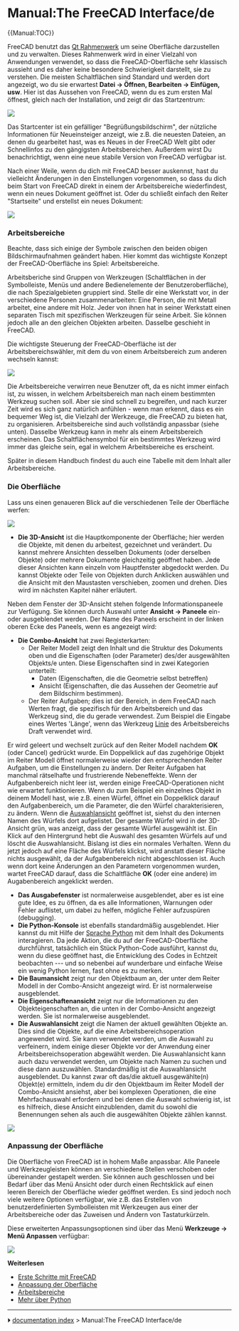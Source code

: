 # Manual:The FreeCAD Interface/de
{{Manual:TOC}}

FreeCAD benutzt das [Qt Rahmenwerk](https://de.wikipedia.org/wiki/Qt_(Bibliothek)) um seine Oberfläche darzustellen und zu verwalten. Dieses Rahmenwerk wird in einer Vielzahl von Anwendungen verwendet, so dass die FreeCAD-Oberfläche sehr klassisch aussieht und es daher keine besondere Schwierigkeit darstellt, sie zu verstehen. Die meisten Schaltflächen sind Standard und werden dort angezeigt, wo du sie erwartest **Datei → Öffnen, Bearbeiten → Einfügen, usw**. Hier ist das Aussehen von FreeCAD, wenn du es zum ersten Mal öffnest, gleich nach der Installation, und zeigt dir das Startzentrum:

![](images/FreeCAD-v0-18-FirstStart.png )

Das Startcenter ist ein gefälliger \"Begrüßungsbildschirm\", der nützliche Informationen für Neueinsteiger anzeigt, wie z.B. die neuesten Dateien, an denen du gearbeitet hast, was es Neues in der FreeCAD Welt gibt oder Schnellinfos zu den gängigsten Arbeitsbereichen. Außerdem wirst Du benachrichtigt, wenn eine neue stabile Version von FreeCAD verfügbar ist.

Nach einer Weile, wenn du dich mit FreeCAD besser auskennst, hast du vielleicht Änderungen in den Einstellungen vorgenommen, so dass du dich beim Start von FreeCAD direkt in einem der Arbeitsbereiche wiederfindest, wenn ein neues Dokument geöffnet ist. Oder du schließt einfach den Reiter \"Startseite\" und erstellst ein neues Dokument:

![](images/FreeCAD-v0-18-NewProject.png )



### Arbeitsbereiche

Beachte, dass sich einige der Symbole zwischen den beiden obigen Bildschirmaufnahmen geändert haben. Hier kommt das wichtigste Konzept der FreeCAD-Oberfläche ins Spiel: Arbeitsbereiche.

Arbeitsberiche sind Gruppen von Werkzeugen (Schaltflächen in der Symbolleiste, Menüs und andere Bedienelemente der Benutzeroberfläche), die nach Spezialgebieten gruppiert sind. Stelle dir eine Werkstatt vor, in der verschiedene Personen zusammenarbeiten: Eine Person, die mit Metall arbeitet, eine andere mit Holz. Jeder von ihnen hat in seiner Werkstatt einen separaten Tisch mit spezifischen Werkzeugen für seine Arbeit. Sie können jedoch alle an den gleichen Objekten arbeiten. Dasselbe geschieht in FreeCAD.

Die wichtigste Steuerung der FreeCAD-Oberfläche ist der Arbeitsbereichswähler, mit dem du von einem Arbeitsbereich zum anderen wechseln kannst:

![](images/FreeCAD-v0-18-WorkbenchMenu.png )

Die Arbeitsbereiche verwirren neue Benutzer oft, da es nicht immer einfach ist, zu wissen, in welchem Arbeitsbereich man nach einem bestimmten Werkzeug suchen soll. Aber sie sind schnell zu begreifen, und nach kurzer Zeit wird es sich ganz natürlich anfühlen - wenn man erkennt, dass es ein bequemer Weg ist, die Vielzahl der Werkzeuge, die FreeCAD zu bieten hat, zu organisieren. Arbeitsbereiche sind auch vollständig anpassbar (siehe unten). Dasselbe Werkzeug kann in mehr als einem Arbeitsbereich erscheinen. Das Schaltflächensymbol für ein bestimmtes Werkzeug wird immer das gleiche sein, egal in welchem Arbeitsbereiche es erscheint.

Später in diesem Handbuch findest du auch eine Tabelle mit dem Inhalt aller Arbeitsbereiche.



### Die Oberfläche 

Lass uns einen genaueren Blick auf die verschiedenen Teile der Oberfläche werfen:

![](images/FreeCAD-v0-18-Cube.png )

-   **Die 3D-Ansicht** ist die Hauptkomponente der Oberfläche; hier werden die Objekte, mit denen du arbeitest, gezeichnet und verändert. Du kannst mehrere Ansichten desselben Dokuments (oder derselben Objekte) oder mehrere Dokumente gleichzeitig geöffnet haben. Jede dieser Ansichten kann einzeln vom Hauptfenster abgedockt werden. Du kannst Objekte oder Teile von Objekten durch Anklicken auswählen und die Ansicht mit den Maustasten verschieben, zoomen und drehen. Dies wird im nächsten Kapitel näher erläutert.

Neben dem Fenster der 3D-Ansicht stehen folgende Informationspaneele zur Verfügung. Sie können durch Auswahl unter **Ansicht → Paneele** ein- oder ausgeblendet werden. Der Name des Paneels erscheint in der linken oberen Ecke des Paneels, wenn es angezeigt wird:

-   **Die Combo-Ansicht** hat zwei Registerkarten:
    -   Der Reiter Modell zeigt den Inhalt und die Struktur des Dokuments oben und die Eigenschaften (oder Parameter) des/der ausgewählten Objekts/e unten. Diese Eigenschaften sind in zwei Kategorien unterteilt:
        -   Daten (Eigenschaften, die die Geometrie selbst betreffen)
        -   Ansicht (Eigenschaften, die das Aussehen der Geometrie auf dem Bildschirm bestimmen).
    -   Der Reiter Aufgaben; dies ist der Bereich, in dem FreeCAD nach Werten fragt, die spezifisch für den Arbeitsbereich und das Werkzeug sind, die du gerade verwendest. Zum Beispiel die Eingabe eines Wertes \'Länge\', wenn das Werkzeug [Linie](Draft_Line/de.md) des Arbeitsbereichs Draft verwendet wird.

Er wird geleert und wechselt zurück auf den Reiter Modell nachdem **OK** (oder Cancel) gedrückt wurde. Ein Doppelklick auf das zugehörige Objekt im Reiter Modell öffnet normalerweise wieder den entsprechenden Reiter Aufgaben, um die Einstellungen zu ändern.
Der Reiter Aufgaben hat manchmal rätselhafte und frustrierende Nebeneffekte. Wenn der Aufgabenbereich nicht leer ist, werden einige FreeCAD-Operationen nicht wie erwartet funktionieren. Wenn du zum Beispiel ein einzelnes Objekt in deinem Modell hast, wie z.B. einen Würfel, öffnet ein Doppelklick darauf den Aufgabenbereich, um die Parameter, die den Würfel charakterisieren, zu ändern. Wenn die [Auswahlansicht](#Selection_view/de.md) geöffnet ist, siehst du den internen Namen des Würfels dort aufgelistet. Der gesamte Würfel wird in der 3D-Ansicht grün, was anzeigt, dass der gesamte Würfel ausgewählt ist. Ein Klick auf den Hintergrund hebt die Auswahl des gesamten Würfels auf und löscht die Auswahlansicht. Bislang ist dies ein normales Verhalten. Wenn du jetzt jedoch auf eine Fläche des Würfels klickst, wird anstatt dieser Fläche nichts ausgewählt, da der Aufgabenbereich nicht abgeschlossen ist. Auch wenn dort keine Änderungen an den Parametern vorgenommen wurden, wartet FreeCAD darauf, dass die Schaltfläche **OK** (oder eine andere) im Augabenbereich angeklickt werden.

-   **Das Ausgabefenster** ist normalerweise ausgeblendet, aber es ist eine gute Idee, es zu öffnen, da es alle Informationen, Warnungen oder Fehler auflistet, um dabei zu helfen, mögliche Fehler aufzuspüren (debugging).
-   **Die Python-Konsole** ist ebenfalls standardmäßig ausgeblendet. Hier kannst du mit Hilfe der [Sprache Python](https://en.wikipedia.org/wiki/Python_%28programming_language%29) mit dem Inhalt des Dokuments interagieren. Da jede Aktion, die du auf der FreeCAD-Oberfläche durchführst, tatsächlich ein Stück Python-Code ausführt, kannst du, wenn du diese geöffnet hast, die Entwicklung des Codes in Echtzeit beobachten --- und so nebenbei auf wunderbare und einfache Weise ein wenig Python lernen, fast ohne es zu merken.
-   **Die Baumansicht** zeigt nur den Objektbaum an, der unter dem Reiter Modell in der Combo-Ansicht angezeigt wird. Er ist normalerweise ausgeblendet.
-   **Die Eigenschaftenansicht** zeigt nur die Informationen zu den Objekteigenschaften an, die unten in der Combo-Ansicht angezeigt werden. Sie ist normalerweise ausgeblendet.
-   **Die Auswahlansicht** zeigt die Namen der aktuell gewählten Objekte an. Dies sind die Objekte, auf die eine Arbeitsbereichsoperation angewendet wird. Sie kann verwendet werden, um die Auswahl zu verfeinern, indem einige dieser Objekte vor der Anwendung einer Arbeitsbereichsoperation abgewählt werden. Die Auswahlansicht kann auch dazu verwendet werden, um Objekte nach Namen zu suchen und diese dann auszuwählen. Standardmäßig ist die Auswahlansicht ausgeblendet. Du kannst zwar oft das/die aktuell ausgewählte(n) Objekt(e) ermitteln, indem du dir den Objektbaum im Reiter Modell der Combo-Ansicht ansiehst, aber bei komplexen Operationen, die eine Mehrfachauswahl erfordern und bei denen die Auswahl schwierig ist, ist es hilfreich, diese Ansicht einzublenden, damit du sowohl die Benennungen sehen als auch die ausgewählten Objekte zählen kannst.

![](images/FreeCAD-v0-18-ExtrudeTask.png )



### Anpassung der Oberfläche 

Die Oberfläche von FreeCAD ist in hohem Maße anpassbar. Alle Paneele und Werkzeugleisten können an verschiedene Stellen verschoben oder übereinander gestapelt werden. Sie können auch geschlossen und bei Bedarf über das Menü Ansicht oder durch einen Rechtsklick auf einen leeren Bereich der Oberfläche wieder geöffnet werden. Es sind jedoch noch viele weitere Optionen verfügbar, wie z.B. das Erstellen von benutzerdefinierten Symbolleisten mit Werkzeugen aus einer der Arbeitsbereiche oder das Zuweisen und Ändern von Tastaturkürzeln.

Diese erweiterten Anpassungsoptionen sind über das Menü **Werkzeuge → Menü Anpassen** verfügbar:

![](images/FreeCAD-v0-18-CustomizeInterface.png )

**Weiterlesen**

-   [Erste Schritte mit FreeCAD](Getting_started/de.md)
-   [Anpassung der Oberfläche](Interface_Customization/de.md)
-   [Arbeitsbereiche](Workbenches/de.md)
-   [Mehr über Python](https://www.python.org)



---
⏵ [documentation index](../README.md) > Manual:The FreeCAD Interface/de
